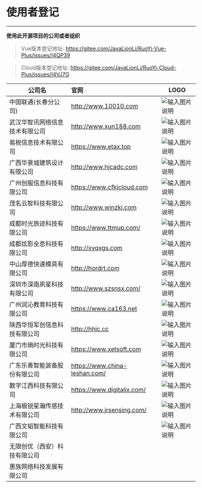 # 使用者登记
- - -
**使用此开源项目的公司或者组织**
> Vue版本登记地址: https://gitee.com/JavaLionLi/RuoYi-Vue-Plus/issues/I4QP39

> Cloud版本登记地址: https://gitee.com/JavaLionLi/RuoYi-Cloud-Plus/issues/I4VJ7G

| 公司名             | 官网                            | LOGO                                                                                       |
|-----------------|:------------------------------|--------------------------------------------------------------------------------------------|
| 中国联通(长春分公司)     | http://www.10010.com          | ![输入图片说明](https://foruda.gitee.com/images/1679554727740431371/bd179d0f_1766278.png "屏幕截图") |
| 武汉华智讯网络信息技术有限公司 | http://www.xun188.com         | ![输入图片说明](https://foruda.gitee.com/images/1678975944577016382/93c4541d_1766278.png "屏幕截图") |
| 易税信息技术有限公司      | https://www.etax.top          | ![输入图片说明](https://foruda.gitee.com/images/1678975950137235651/211a63c4_1766278.png "屏幕截图") |
| 广西华景城建筑设计有限公司   | http://www.hjcadc.com         | ![输入图片说明](https://foruda.gitee.com/images/1678975955216975234/e83c8c6e_1766278.png "屏幕截图") |
| 广州创服信息科技有限公司    | https://www.cfkjcloud.com     | ![输入图片说明](https://foruda.gitee.com/images/1678975960889135530/85fa904f_1766278.png "屏幕截图") |
| 茂名云智科技有限公司      | http://www.winzkj.com         | ![输入图片说明](https://foruda.gitee.com/images/1678975967691323451/6343e6b7_1766278.png "屏幕截图") |
| 成都时光旅迹科技有限公司    | https://www.ttmup.com/        | ![输入图片说明](https://foruda.gitee.com/images/1678975973935607983/a0f8dce2_1766278.png "屏幕截图") |
| 成都炫影全息科技有限公司    | http://xyqxgs.com             | ![输入图片说明](https://foruda.gitee.com/images/1678975979873588062/e34db081_1766278.png "屏幕截图") |
| 中山厚德快速模具有限公司    | http://hordrt.com             | ![输入图片说明](https://foruda.gitee.com/images/1678975986213675141/7436dcb9_1766278.png "屏幕截图") |
| 深圳市深南夙星科技有限公司   | http://www.szsnsx.com/        | ![输入图片说明](https://foruda.gitee.com/images/1678975994674685698/a2c05a6e_1766278.png "屏幕截图") |
| 广州润沁教育科技有限公司    | https://www.ca163.net         | ![输入图片说明](https://foruda.gitee.com/images/1678976000893686992/1acbda54_1766278.png "屏幕截图") |
| 陕西华恒军创信息科技有限公司  | http://hhjc.cc                | ![输入图片说明](https://foruda.gitee.com/images/1678976006389002991/3786a1bc_1766278.png "屏幕截图") |
| 厦门市熵时光科技有限公司    | https://www.xetsoft.com       | ![输入图片说明](https://foruda.gitee.com/images/1672299365177532128/f0e78c26_1766278.png "屏幕截图") |
| 广东乐善智能装备股份有限公司  | https://www.china-leshan.com/ | ![输入图片说明](https://foruda.gitee.com/images/1672299473733272899/2065e28c_1766278.png "屏幕截图") |
| 数字江西科技有限公司      | https://www.digitaljx.com/    | ![输入图片说明](https://foruda.gitee.com/images/1660527156328976445/屏幕截图.png "屏幕截图.png")         |
| 上海极锐星瀚传感技术有限公司  | http://www.jrsensing.com/     | ![输入图片说明](https://foruda.gitee.com/images/1669694597446652604/6997f99a_1766278.png "屏幕截图") |
| 广西文韬智能科技有限公司    |                               | ![输入图片说明](https://foruda.gitee.com/images/1678976034543683491/8d8a1ebe_1766278.png "屏幕截图") |
| 无限创优（西安）科技有限公司  ||
| 惠族网络科技发展有限公司    ||

